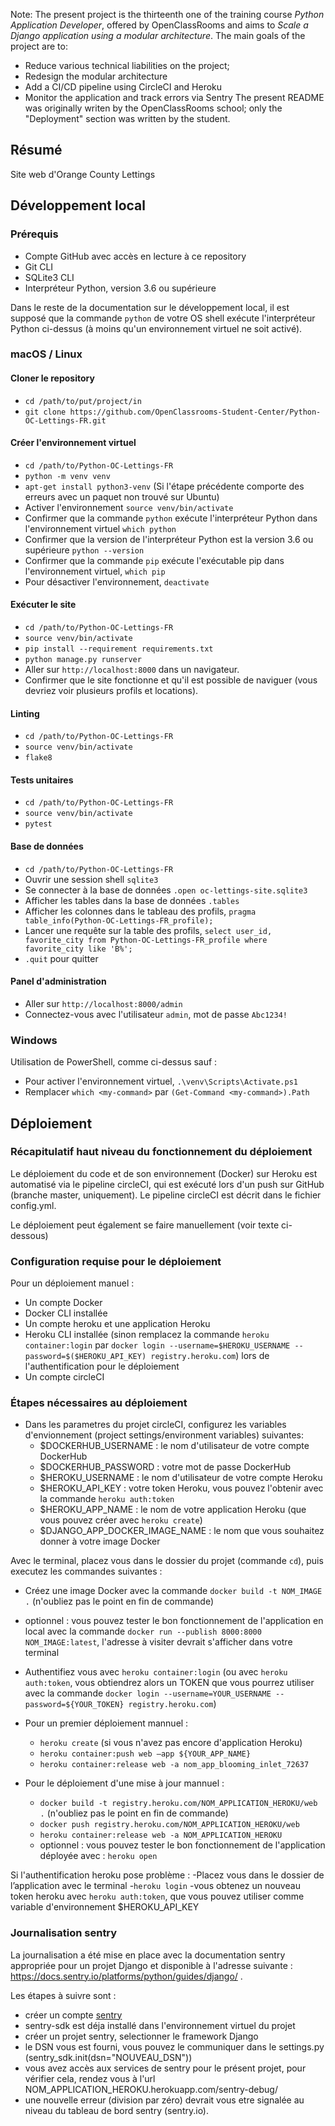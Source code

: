 Note: The present project is the thirteenth one of the training course *Python Application Developer*, offered by OpenClassRooms and aims to *Scale a Django application using a modular architecture*.
The main goals of the project are to:
- Reduce various technical liabilities on the project;
- Redesign the modular architecture
- Add a CI/CD pipeline using CircleCI and Heroku
- Monitor the application and track errors via Sentry
The present README was originally writen by the OpenClassRooms school; only the "Deployment" section was written by the student.

## Résumé

Site web d'Orange County Lettings

## Développement local

### Prérequis

- Compte GitHub avec accès en lecture à ce repository
- Git CLI
- SQLite3 CLI
- Interpréteur Python, version 3.6 ou supérieure

Dans le reste de la documentation sur le développement local, il est supposé que la commande `python` de votre OS shell exécute l'interpréteur Python ci-dessus (à moins qu'un environnement virtuel ne soit activé).

### macOS / Linux

#### Cloner le repository

- `cd /path/to/put/project/in`
- `git clone https://github.com/OpenClassrooms-Student-Center/Python-OC-Lettings-FR.git`

#### Créer l'environnement virtuel

- `cd /path/to/Python-OC-Lettings-FR`
- `python -m venv venv`
- `apt-get install python3-venv` (Si l'étape précédente comporte des erreurs avec un paquet non trouvé sur Ubuntu)
- Activer l'environnement `source venv/bin/activate`
- Confirmer que la commande `python` exécute l'interpréteur Python dans l'environnement virtuel
`which python`
- Confirmer que la version de l'interpréteur Python est la version 3.6 ou supérieure `python --version`
- Confirmer que la commande `pip` exécute l'exécutable pip dans l'environnement virtuel, `which pip`
- Pour désactiver l'environnement, `deactivate`

#### Exécuter le site

- `cd /path/to/Python-OC-Lettings-FR`
- `source venv/bin/activate`
- `pip install --requirement requirements.txt`
- `python manage.py runserver`
- Aller sur `http://localhost:8000` dans un navigateur.
- Confirmer que le site fonctionne et qu'il est possible de naviguer (vous devriez voir plusieurs profils et locations).

#### Linting

- `cd /path/to/Python-OC-Lettings-FR`
- `source venv/bin/activate`
- `flake8`

#### Tests unitaires

- `cd /path/to/Python-OC-Lettings-FR`
- `source venv/bin/activate`
- `pytest`

#### Base de données

- `cd /path/to/Python-OC-Lettings-FR`
- Ouvrir une session shell `sqlite3`
- Se connecter à la base de données `.open oc-lettings-site.sqlite3`
- Afficher les tables dans la base de données `.tables`
- Afficher les colonnes dans le tableau des profils, `pragma table_info(Python-OC-Lettings-FR_profile);`
- Lancer une requête sur la table des profils, `select user_id, favorite_city from
  Python-OC-Lettings-FR_profile where favorite_city like 'B%';`
- `.quit` pour quitter

#### Panel d'administration

- Aller sur `http://localhost:8000/admin`
- Connectez-vous avec l'utilisateur `admin`, mot de passe `Abc1234!`

### Windows

Utilisation de PowerShell, comme ci-dessus sauf :

- Pour activer l'environnement virtuel, `.\venv\Scripts\Activate.ps1` 
- Remplacer `which <my-command>` par `(Get-Command <my-command>).Path`

## Déploiement

### Récapitulatif haut niveau du fonctionnement du déploiement

Le déploiement du code et de son environnement (Docker) sur Heroku est automatisé via le pipeline circleCI, qui est exécuté lors d'un push sur GitHub (branche master, uniquement). Le pipeline circleCI est décrit dans le fichier config.yml.

Le déploiement peut également se faire manuellement (voir texte ci-dessous)

### Configuration requise pour le déploiement

Pour un déploiement manuel :
- Un compte Docker
- Docker CLI installée
- Un compte heroku et une application Heroku
- Heroku CLI installée (sinon remplacez la commande `heroku container:login` par `docker login --username=$HEROKU_USERNAME --password=$($HEROKU_API_KEY) registry.heroku.com`) lors de l'authentification pour le déploiement
- Un compte circleCI

### Étapes nécessaires au déploiement

- Dans les parametres du projet circleCI, configurez les variables d'envionnement (project settings/environment variables) suivantes:
  - $DOCKERHUB_USERNAME : le nom d'utilisateur de votre compte DockerHub
  - $DOCKERHUB_PASSWORD : votre mot de passe DockerHub
  - $HEROKU_USERNAME : le nom d'utilisateur de votre compte Heroku
  - $HEROKU_API_KEY : votre token Heroku, vous pouvez l'obtenir avec la commande `heroku auth:token`
  - $HEROKU_APP_NAME : le nom de votre application Heroku (que vous pouvez créer avec `heroku create`)
  - $DJANGO_APP_DOCKER_IMAGE_NAME : le nom que vous souhaitez donner à votre image Docker

Avec le terminal, placez vous dans le dossier du projet (commande `cd`), puis executez les commandes suivantes :
- Créez une image Docker avec la commande `docker build -t NOM_IMAGE .` (n'oubliez pas le point en fin de commande)
- optionnel : vous pouvez tester le bon fonctionnement de l'application en local avec la commande `docker run --publish 8000:8000 NOM_IMAGE:latest`, l'adresse à visiter devrait s'afficher dans votre terminal
- Authentifiez vous avec `heroku container:login` (ou avec `heroku auth:token`, vous obtiendrez alors un TOKEN que vous pourrez utiliser avec la commande `docker login --username=YOUR_USERNAME --password=${YOUR_TOKEN} registry.heroku.com`)

- Pour un premier déploiement mannuel :
  - `heroku create` (si vous n'avez pas encore d'application Heroku)
  - `heroku container:push web –app ${YOUR_APP_NAME}`
  - `heroku container:release web -a nom_app_blooming_inlet_72637`

- Pour le déploiement d'une mise à jour mannuel :
  - `docker build -t registry.heroku.com/NOM_APPLICATION_HEROKU/web .` (n'oubliez pas le point en fin de commande)
  - `docker push registry.heroku.com/NOM_APPLICATION_HEROKU/web`
  - `heroku container:release web -a NOM_APPLICATION_HEROKU`
  - optionnel : vous pouvez tester le bon fonctionnement de l'application déployée avec : `heroku open`

Si l'authentification heroku pose problème : 
-Placez vous dans le dossier de l’application avec le terminal 
-`heroku login`
-vous obtenez un nouveau token heroku avec `heroku auth:token`, que vous pouvez utiliser comme variable d'environnement $HEROKU_API_KEY 

### Journalisation sentry

La journalisation a été mise en place avec la documentation sentry appropriée pour un projet Django et disponible à l'adresse suivante : https://docs.sentry.io/platforms/python/guides/django/ .

Les étapes à suivre sont : 
- créer un compte [sentry](https://sentry.io/signup/)
- sentry-sdk est déja installé dans l'environnement virtuel du projet
- créer un projet sentry, selectionner le framework Django
- le DSN vous est fourni, vous pouvez le communiquer dans le settings.py (sentry_sdk.init(dsn="NOUVEAU_DSN"))
- vous avez accès aux services de sentry pour le présent projet, pour vérifier cela, rendez vous à l'url NOM_APPLICATION_HEROKU.herokuapp.com/sentry-debug/
- une nouvelle erreur (division par zéro) devrait vous etre signalée au niveau du tableau de bord sentry (sentry.io).
